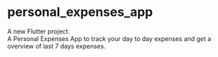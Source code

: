 # personal_expenses_app

A new Flutter project.<br>
A Personal Expenses App to track your day to day expenses and get a overview of last 7 days expenses.
